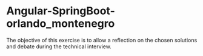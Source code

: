 # Angular-SpringBoot-orlando_montenegro
The objective of this exercise is to allow a reflection on the chosen solutions and debate during the technical interview.
